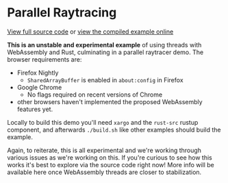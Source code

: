 # Parallel Raytracing

[View full source code][code] or [view the compiled example online][online]

[online]: https://rustwasm.github.io/wasm-bindgen/exbuild/raytrace-parallel/
[code]: https://github.com/rustwasm/wasm-bindgen/tree/master/examples/raytrace-parallel

**This is an unstable and experimental example** of using threads with
WebAssembly and Rust, culminating in a parallel raytracer demo. The browser requirements are:

* Firefox Nightly 
  - `SharedArrayBuffer` is enabled in `about:config` in Firefox
* Google Chrome
  - No flags required on recent versions of Chrome
* other browsers haven't implemented the proposed WebAssembly features yet.

Locally to build this demo you'll need `xargo` and the `rust-src` rustup
component, and afterwards `./build.sh` like other examples should build the
example.

Again, to reiterate, this is all experimental and we're working through various
issues as we're working on this. If you're curious to see how this works it's
best to explore via the source code right now! More info will be available here
once WebAssembly threads are closer to stabilization.

